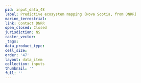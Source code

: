 ```yaml
---
pid: input_data_48
label: Predictive ecosystem mapping (Nova Scotia, from DNRR)
marine_terrestrial: 
link: Contact DNRR
open_closed: Closed
jurisdiction: NS
raster_vector: 
_tags: 
data_product_type: 
cell_size: 
order: '47'
layout: data_item
collection: inputs
thumbnail: ''
full: ''
---
```

